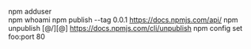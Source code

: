 npm adduser   
npm whoami 
npm publish --tag 0.0.1
https://docs.npmjs.com/api/
npm unpublish [@<scope>/]<name>[@<version>]
https://docs.npmjs.com/cli/unpublish
npm config set foo:port 80

